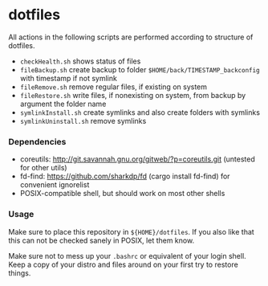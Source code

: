 # dotfiles

All actions in the following scripts are performed according to structure of dotfiles.

- `checkHealth.sh` shows status of files
- `fileBackup.sh` create backup to folder `$HOME/back/TIMESTAMP_backconfig` with timestamp if not symlink
- `fileRemove.sh` remove regular files, if existing on system
- `fileRestore.sh` write files, if nonexisting on system, from backup by argument the folder name
- `symlinkInstall.sh` create symlinks and also create folders with symlinks
- `symlinkUninstall.sh` remove symlinks

### Dependencies

- coreutils: http://git.savannah.gnu.org/gitweb/?p=coreutils.git (untested for other utils)
- fd-find: https://github.com/sharkdp/fd (cargo install fd-find) for convenient ignorelist
- POSIX-compatible shell, but should work on most other shells

### Usage

Make sure to place this repository in `${HOME}/dotfiles`. 
If you also like that this can not be checked sanely in POSIX, let them know.

Make sure not to mess up your `.bashrc` or equivalent of your login shell. 
Keep a copy of your distro and files around on your first try to restore things.
